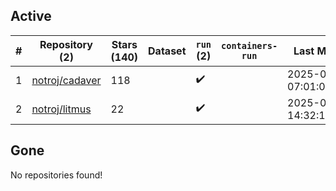 ## Active
| # | Repository (2) | Stars (140) | Dataset | `run` (2) | `containers-run` | Last Modified |
| --- | --- | --- | --- | --- | --- | --- |
| 1 | [notroj/cadaver](https://github.com/notroj/cadaver) | 118 |  | :heavy_check_mark: |  | 2025-07-17 07:01:03+00:00 |
| 2 | [notroj/litmus](https://github.com/notroj/litmus) | 22 |  | :heavy_check_mark: |  | 2025-06-30 14:32:14+00:00 |

## Gone
No repositories found!
